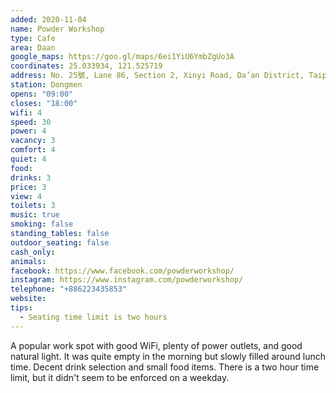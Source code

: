 ```yaml
---
added: 2020-11-04
name: Powder Workshop
type: Cafe
area: Daan
google_maps: https://goo.gl/maps/6ei1YiU6YmbZgUo3A
coordinates: 25.033934, 121.525719
address: No. 25號, Lane 86, Section 2, Xinyi Road, Da’an District, Taipei City, Taiwan 106
station: Dongmen
opens: "09:00"
closes: "18:00"
wifi: 4
speed: 30
power: 4
vacancy: 3
comfort: 4
quiet: 4
food: 
drinks: 3
price: 3
view: 4
toilets: 3
music: true
smoking: false
standing_tables: false
outdoor_seating: false
cash_only: 
animals: 
facebook: https://www.facebook.com/powderworkshop/
instagram: https://www.instagram.com/powderworkshop/
telephone: "+886223435853"
website: 
tips:
  - Seating time limit is two hours
---
```


A popular work spot with good WiFi, plenty of power outlets, and good natural light. It was quite empty in the morning but slowly filled around lunch time. Decent drink selection and small food items. There is a two hour time limit, but it didn't seem to be enforced on a weekday.
